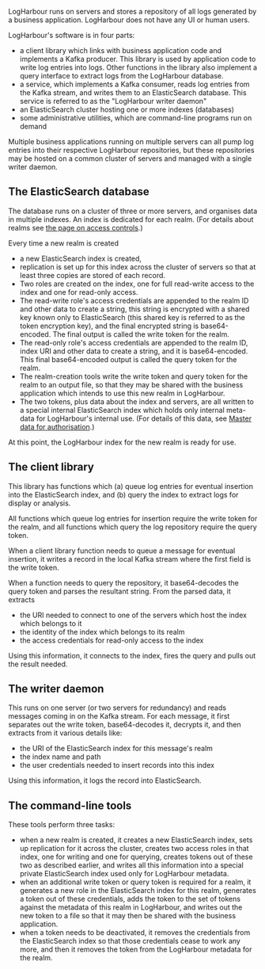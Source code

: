 LogHarbour runs on servers and stores a repository of all logs generated by a business application. LogHarbour does not have any UI or human users.

LogHarbour's software is in four parts:
* a client library which links with business application code and implements a Kafka producer. This library is used by application code to write log entries into logs. Other functions in the library also implement a query interface to extract logs from the LogHarbour database.
* a service, which implements a Kafka consumer, reads log entries from the Kafka stream, and writes them to an ElasticSearch database. This service is referred to as the "LogHarbour writer daemon"
* an ElasticSearch cluster hosting one or more indexes (databases)
* some administrative utilities, which are command-line programs run on demand

Multiple business applications running on multiple servers can all pump log entries into their respective LogHarbour repositories, but these repositories may be hosted on a common cluster of servers and managed with a single writer daemon.

## The ElasticSearch database

The database runs on a cluster of three or more servers, and organises data in multiple indexes. An index is dedicated for each realm. (For details about realms see [the page on access controls](Access-control).)

Every time a new realm is created
* a new ElasticSearch index is created,
* replication is set up for this index across the cluster of servers so that at least three copies are stored of each record.
* Two roles are created on the index, one for full read-write access to the index and one for read-only access.
* The read-write role's access credentials are appended to the realm ID and other data to create a string, this string is encrypted with a shared key known only to ElasticSearch (this shared key is referred to as the token encryption key), and the final encrypted string is base64-encoded. The final output is called the write token for the realm.
* The read-only role's access credentials are appended to the realm ID, index URI and other data to create a string, and it is base64-encoded. This final base64-encoded output is called the query token for the realm.
* The realm-creation tools write the write token and query token for the realm to an output file, so that they may be shared with the business application which intends to use this new realm in LogHarbour.
* The two tokens, plus data about the index and servers, are all written to a special internal ElasticSearch index which holds only internal meta-data for LogHarbour's internal use. (For details of this data, see [Master data for authorisation](Access-control#master-data-for-authorisation).)

At this point, the LogHarbour index for the new realm is ready for use.

## The client library

This library has functions which (a) queue log entries for eventual insertion into the ElasticSearch index, and (b) query the index to extract logs for display or analysis.

All functions which queue log entries for insertion require the write token for the realm, and all functions which query the log repository require the query token.

When a client library function needs to queue a message for eventual insertion, it writes a record in the local Kafka stream where the first field is the write token.

When a function needs to query the repository, it base64-decodes the query token and parses the resultant string. From the parsed data, it extracts
* the URI needed to connect to one of the servers which host the index which belongs to it
* the identity of the index which belongs to its realm
* the access credentials for read-only access to the index

Using this information, it connects to the index, fires the query and pulls out the result needed.

## The writer daemon

This runs on one server (or two servers for redundancy) and reads messages coming in on the Kafka stream. For each message, it first separates out the write token, base64-decodes it, decrypts it, and then extracts from it various details like:
* the URI of the ElasticSearch index for this message's realm
* the index name and path
* the user credentials needed to insert records into this index

Using this information, it logs the record into ElasticSearch.

## The command-line tools

These tools perform three tasks:
* when a new realm is created, it creates a new ElasticSearch index, sets up replication for it across the cluster, creates two access roles in that index, one for writing and one for querying, creates tokens out of these two as described earlier, and writes all this information into a special private ElasticSearch index used only for LogHarbour metadata.
* when an additional write token or query token is required for a realm, it generates a new role in the ElasticSearch index for this realm, generates a token out of these credentials, adds the token to the set of tokens against the metadata of this realm in LogHarbour, and writes out the new token to a file so that it may then be shared with the business application.
* when a token needs to be deactivated, it removes the credentials from the ElasticSearch index so that those credentials cease to work any more, and then it removes the token from the LogHarbour metadata for the realm.
